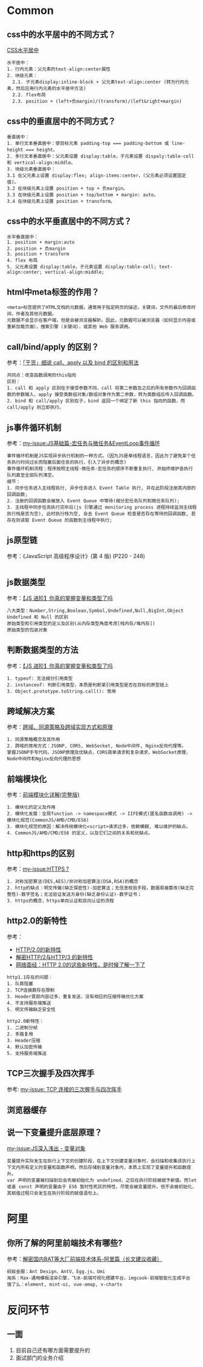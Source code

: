 # Common
## css中的水平居中的不同方式？
[CSS水平居中](https://github.com/jtwang7/Code-Shredded/blob/master/CSS%E5%B1%85%E4%B8%AD/%E6%B0%B4%E5%B9%B3%E5%B1%85%E4%B8%AD.html)
```
水平居中：
1. 行内元素：父元素的text-align:center属性
2. 块级元素：
  2.1. 子元素display:inline-block + 父元素text-align:center (转为行内元素，然后应用行内元素的水平居中方法)
  2.2. flex布局
  2.3. position + (left+负margin)/(transform)/(left&right+margin)
```

## css中的垂直居中的不同方式？
```
垂直居中：
1. 单行文本垂直居中：使目标元素 padding-top === padding-bottom 或 line-height === height。
2. 多行文本垂直居中：父元素设置 display:table，子元素设置 dispaly:table-cell 和 vertical-align:middle。
3. 块级元素垂直居中：
3.1 在父元素上设置 display:flex; align-items:center，(父元素必须设置固定值)。
3.2 在块级元素上设置 position + top + 负margin。
3.3 在块级元素上设置 position + top/bottom + margin: auto。
3.4 在块级元素上设置 position + transform。
```

## css中的水平垂直居中的不同方式？
```
水平垂直居中：
1. position + margin:auto
2. position + 负margin
3. position + transform
4. flex 布局
5. 父元素设置 display:table，子元素设置 display:table-cell; text-align:center; vertical-align:middle;
```

## html中meta标签的作用？
```
<meta>标签提供了HTML文档的元数据，通常用于指定网页的描述，关键词，文件的最后修改时间，作者及其他元数据。
元数据不会显示在客户端，但是会被浏览器解析。因此，元数据可以被浏览器（如何显示内容或重新加载页面），搜索引擎（关键词），或其他 Web 服务调用。
```

## call/bind/apply 的区别？
参考：[「干货」细说 call、apply 以及 bind 的区别和用法
](https://juejin.cn/post/6844903768132157447)
```
共同点：改变函数调用的this指向
区别：
1. call 和 apply 区别在于接受参数不同，call 将第二参数及之后的所有参数作为回调函数的参数输入，apply 接受类数组对象/数组对象作为第二参数，转为类数组后传入回调函数。
2. bind 和 call/apply 区别在于，bind 返回一个绑定了新 this 指向的函数，而 call/apply 则立即执行。
```

## js事件循环机制
参考：[my-issue:JS基础篇-宏任务与微任务&EventLoop事件循环
](https://github.com/jtwang7/JavaScript-Note/issues/49)
```
事件循环机制是JS实现异步执行机制的一种方式。(因为JS是单线程语言，因此为了避免某个任务执行时间过长而阻塞后面任务的执行，引入了异步的概念)
事件循环机制流程：程序按照主线程-微任务-宏任务的顺序不断重复执行, 并始终维护各执行队列直至全部队列清空。
细节：
1. 同步任务进入主线程执行, 异步任务进入 Event Table 执行, 并在此阶段注册其内部的回调函数;
2. 注册的回调函数会被放入 Event Queue 中等待(细分宏任务队列和微任务队列);
3. 主线程中同步任务执行完毕后(js 引擎通过 monitoring process 进程持续监测主线程执行栈是否为空), 此时执行栈为空, 会去 Event Queue 检查是否存在等待的回调函数, 若存在则读取 Event Queue 的函数到主线程中执行;
```

## js原型链
参考：《JavaScript 高级程序设计》(第 4 版) (P220 - 248)
```

```

## js数据类型
参考：[【JS 进阶】你真的掌握变量和类型了吗
](https://juejin.cn/post/6844903854882947080)
```
八大类型：Number,String,Boolean,Symbol,Undefined,Null,BigInt,Object
Undefined 和 Null 的区别
原始类型和引用类型的定义及区别(从内存类型角度考虑[栈内存/堆内存])
原始类型的包装对象
```

## 判断数据类型的方法
参考：[【JS 进阶】你真的掌握变量和类型了吗
](https://juejin.cn/post/6844903854882947080)
```
1. typeof: 无法细分引用类型
2. instanceof: 判断引用类型，本质是判断某引用类型是否在目标的原型链上
3. Object.prototype.toString.call(): 常用
```

## 跨域解决方案
参考：[跨域、同源策略及跨域实现方式和原理](https://github.com/jtwang7/JavaScript-Note/issues/54)
```
1. 同源策略概念及其作用
2. 跨域的常用方式：JSONP, CORS, WebSocket, Node中间件, Nginx反向代理等。
掌握JSONP手写代码，JSONP原理及优缺点，CORS简单请求和复杂请求，WebSocket原理，Node中间件和Nginx反向代理的思想
```

## 前端模块化
参考：[前端模块化详解(完整版)](https://juejin.cn/post/6844903744518389768)
```
1. 模块化的定义及作用
2. 模块化发展：全局function -> namespace模式 -> IIFE模式(匿名函数自调用) -> 模块化规范(CommonJS/AMD/CMD/ES6)
3. 模块化规范的原因：解决传统模块化<script>请求过多，依赖模糊, 难以维护的缺点。
4. CommonJS/AMD/CMD/ES6 的定义，以及它们之间的关系和优缺点。
```

## http和https的区别
参考：[my-issue:HTTPS ?](https://github.com/jtwang7/Internet-Note/issues/13)
```
1. 对称加密算法(DES,AES)/非对称加密算法(DSA,RSA)的概念
2. http的缺点：明文传输(缺乏保密性)-加密算法；无信息校验手段，数据易被篡改(缺乏完整性)-数字签名；无法验证发送方身份(缺乏身份认证)-数字证书；
3. https的概念，https单向认证和双向认证的流程
``` 

## http2.0的新特性
参考：
* [HTTP/2.0的新特性](https://www.jianshu.com/p/ac7067270baa)
* [解密HTTP/2与HTTP/3 的新特性](https://juejin.cn/post/6844903968380813325)
* [网络面经：HTTP 2.0的这些新特性，是时候了解一下了](https://network.51cto.com/article/679758.html)
```
http1.1存在的问题：
1. 队首阻塞
2. TCP连接数存在限制
3. Header首部内容过多，重复发送，没有相应的压缩传输优化方案
4. 不支持服务端推送
5. 明文传输缺乏安全性

http2.0新特性：
1. 二进制分帧
2. 多路复用
3. Header压缩
4. 默认加密传输
5. 支持服务端推送
```

## TCP三次握手及四次挥手
参考: [my-issue: TCP 连接的三次握手与四次挥手](https://github.com/jtwang7/Internet-Note/issues/6)


## 浏览器缓存





## 说一下变量提升底层原理？
[my-issue:JS深入浅出 - 变量对象](https://github.com/jtwang7/JavaScript-Note/issues/4)
```
变量提升实际发生在执行上下文的创建阶段，在上下文创建变量对象时，会扫描和收集该执行上下文内所有定义的变量和函数声明，然后存储到变量对象内，本质上实现了变量提升和函数提升。
var 声明的变量被扫描到后会先被初始化为 undefined，之后在执行阶段被赋予新值。而let 或者 const 声明的变量由于 ES6 暂时性死区的特性，尽管会被变量提升，但不会被初始化，其赋值过程只会发生在执行阶段的赋值语句上。
```



# 阿里
## 你所了解的阿里前端技术有哪些?
参考：[解密国内BAT等大厂前端技术体系-阿里篇（长文建议收藏）](https://juejin.cn/post/6844903967764250637)
```
蚂蚁金服：Ant Design、AntV、Egg.js、Umi
淘系：Rax-通用模板渲染引擎，飞冰-前端可视化搭建平台，imgcook-前端智能化生成平台
饿了么：element, mint-ui, vue-amap, v-charts
```


# 反问环节
## 一面
1. 目前自己还有哪方面需要提升的
2. 面试部门的业务介绍